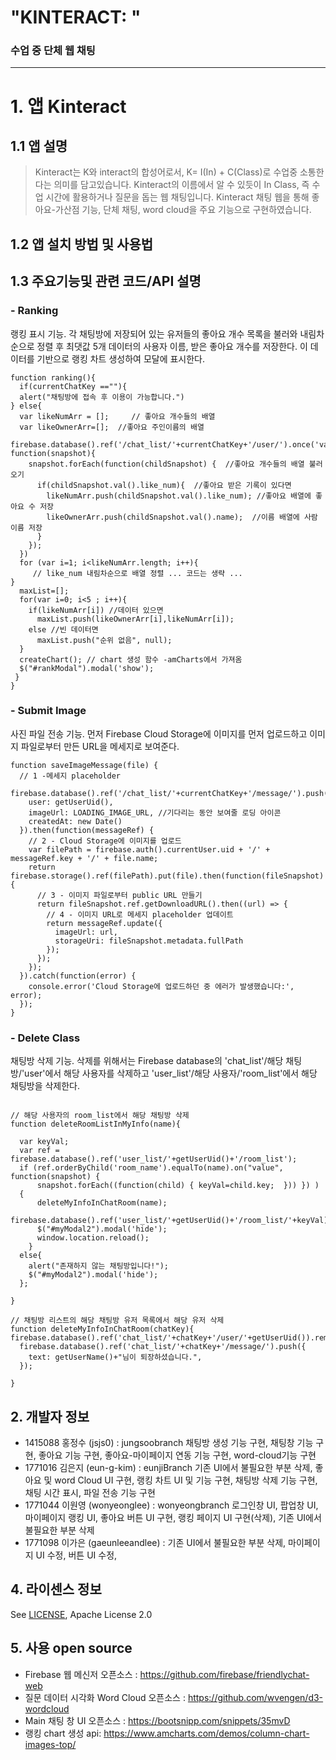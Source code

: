 "KINTERACT: "
============
### 수업 중 단체 웹 채팅
------------


# 1. 앱 Kinteract
## 1.1 앱 설명
>Kinteract는 K와 interact의 합성어로서, K= I(In) + C(Class)로 수업중 소통한다는 의미를 담고있습니다.
>Kinteract의 이름에서 알 수 있듯이 In Class, 즉 수업 시간에 활용하거나 질문을 돕는 웹 채팅입니다. 
>Kinteract 채팅 웹을 통해 좋아요-가산점 기능, 단체 채팅, word cloud을 주요 기능으로 구현하였습니다.

## 1.2 앱 설치 방법 및 사용법
## 1.3 주요기능및 관련 코드/API 설명

### - Ranking 
랭킹 표시 기능. 각 채팅방에 저장되어 있는 유저들의 좋아요 개수 목록을 불러와 내림차순으로 정렬 후 최댓값 5개 데이터의 사용자 이름, 받은 좋아요 개수를 저장한다. 이 데이터를 기반으로 랭킹 차트 생성하여 모달에 표시한다.

```
function ranking(){
  if(currentChatKey ==""){
  alert("채팅방에 접속 후 이용이 가능합니다.")
} else{
  var likeNumArr = [];     // 좋아요 개수들의 배열
  var likeOwnerArr=[];  //좋아요 주인이름의 배열
  firebase.database().ref('/chat_list/'+currentChatKey+'/user/').once('value', function(snapshot){
    snapshot.forEach(function(childSnapshot) {  //좋아요 개수들의 배열 불러오기
      if(childSnapshot.val().like_num){  //좋아요 받은 기록이 있다면
        likeNumArr.push(childSnapshot.val().like_num); //좋아요 배열에 좋아요 수 저장
        likeOwnerArr.push(childSnapshot.val().name);  //이름 배열에 사람 이름 저장
      }
    });
  })
  for (var i=1; i<likeNumArr.length; i++){
     // like_num 내림차순으로 배열 정렬 ... 코드는 생략 ...
}
  maxList=[];
  for(var i=0; i<5 ; i++){ 
    if(likeNumArr[i]) //데이터 있으면
      maxList.push(likeOwnerArr[i],likeNumArr[i]);
    else //빈 데이터면
      maxList.push("순위 없음", null);
  } 
  createChart(); // chart 생성 함수 -amCharts에서 가져옴
  $("#rankModal").modal('show');
 }
}
```
### - Submit Image

사진 파일 전송 기능. 먼저 Firebase Cloud Storage에 이미지를 먼저 업로드하고 이미지 파일로부터 만든 URL을 메세지로 보여준다.

```
function saveImageMessage(file) {
  // 1 -메세지 placeholder
  firebase.database().ref('/chat_list/'+currentChatKey+'/message/').push({
    user: getUserUid(),
    imageUrl: LOADING_IMAGE_URL, //기다리는 동안 보여줄 로딩 아이콘
    createdAt: new Date()
  }).then(function(messageRef) {
    // 2 - Cloud Storage에 이미지를 업로드
    var filePath = firebase.auth().currentUser.uid + '/' + messageRef.key + '/' + file.name;
    return firebase.storage().ref(filePath).put(file).then(function(fileSnapshot) {
      // 3 - 이미지 파일로부터 public URL 만들기
      return fileSnapshot.ref.getDownloadURL().then((url) => {
        // 4 - 이미지 URL로 메세지 placeholder 업데이트
        return messageRef.update({
          imageUrl: url,
          storageUri: fileSnapshot.metadata.fullPath
        });
      });
    });
  }).catch(function(error) {
    console.error('Cloud Storage에 업로드하던 중 에러가 발생했습니다:', error);
  });
}
```

### - Delete Class
채팅방 삭제 기능. 삭제를 위해서는 Firebase database의 'chat_list'/해당 채팅방/'user'에서 해당 사용자를 삭제하고 'user_list'/해당 사용자/'room_list'에서 해당 채팅방을 삭제한다.
```

// 해당 사용자의 room_list에서 해당 채팅방 삭제
function deleteRoomListInMyInfo(name){ 

  var keyVal;
  var ref = firebase.database().ref('user_list/'+getUserUid()+'/room_list');
  if (ref.orderByChild('room_name').equalTo(name).on("value", function(snapshot) {
      snapshot.forEach((function(child) { keyVal=child.key;  })) }) )
  {
      deleteMyInfoInChatRoom(name);
      firebase.database().ref('user_list/'+getUserUid()+'/room_list/'+keyVal).remove();
      $("#myModal2").modal('hide');
      window.location.reload();
    }
  else{
    alert("존재하지 않는 채팅방입니다!");
    $("#myModal2").modal('hide');
  };

}

// 채팅방 리스트의 해당 채팅방 유저 목록에서 해당 유저 삭제
function deleteMyInfoInChatRoom(chatKey){ 
firebase.database().ref('chat_list/'+chatKey+'/user/'+getUserUid()).remove();
  firebase.database().ref('chat_list/'+chatKey+'/message/').push({
    text: getUserName()+"님이 퇴장하셨습니다.",
  });

}

```


## 2. 개발자 정보

- 1415088 홍정수 (jsjs0) 
  : jungsoobranch
  채팅방 생성 기능 구현, 채팅창 기능 구현, 좋아요 기능 구현, 좋아요-마이페이지 연동 기능 구현, word-cloud기능 구현
- 1771016 김은지 (eun-g-kim)
  : eunjiBranch
  기존 UI에서 불필요한 부분 삭제, 좋아요 및 word Cloud UI 구현, 랭킹 차트 UI 및 기능 구현, 채팅방 삭제 기능 구현, 채팅 시간 표시, 파일 전송 기능 구현
- 1771044 이원영 (wonyeonglee) 
  : wonyeongbranch
 로그인창 UI, 팝업창 UI, 마이페이지 랭킹 UI, 좋아요 버튼 UI 구현, 랭킹 페이지 UI 구현(삭제), 기존 UI에서 불필요한 부분 삭제
- 1771098 이가은 (gaeunleeandlee) 
  : 기존 UI에서 불필요한 부분 삭제, 마이페이지 UI 수정, 버튼 UI 수정, 
  
  

## 4. 라이센스 정보
See [LICENSE](LICENSE), Apache License 2.0

## 5. 사용 open source
+ Firebase 웹 메신저 오픈소스 : https://github.com/firebase/friendlychat-web
+ 질문 데이터 시각화 Word Cloud 오픈소스 : https://github.com/wvengen/d3-wordcloud
+ Main 채팅 창 UI 오픈소스 : https://bootsnipp.com/snippets/35mvD
+ 랭킹 chart 생성 api: https://www.amcharts.com/demos/column-chart-images-top/
